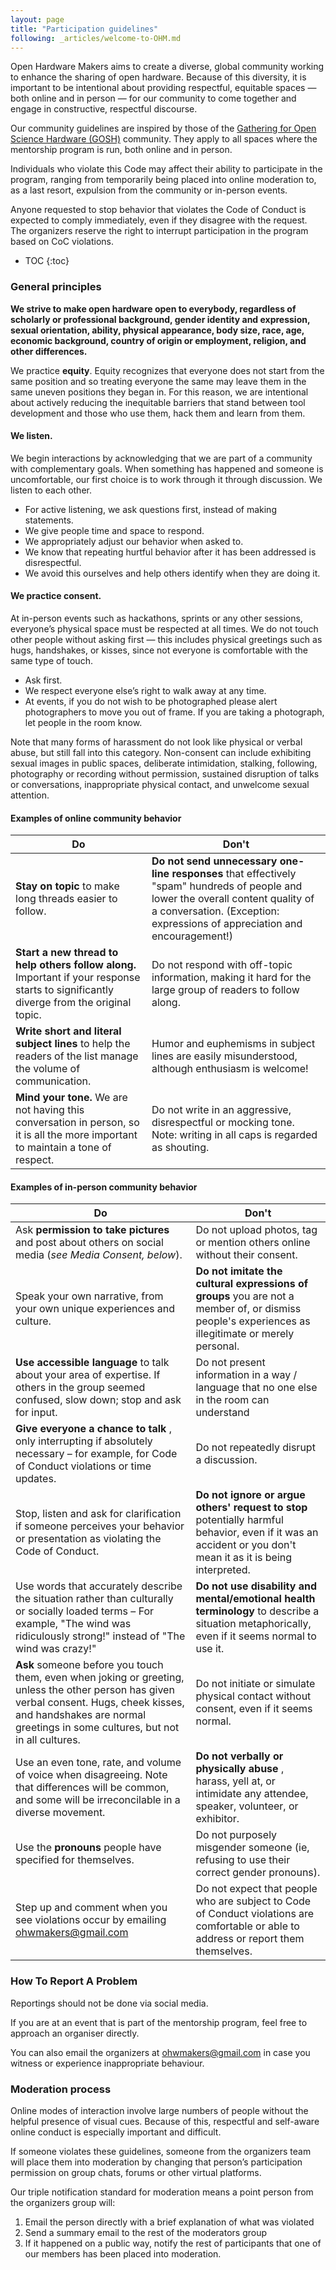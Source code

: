 ```yaml
---
layout: page
title: "Participation guidelines"
following: _articles/welcome-to-OHM.md
---
```


Open Hardware Makers aims to create a diverse, global community working to enhance the sharing of open hardware. Because of this diversity, it is important to be intentional about providing respectful, equitable spaces — both online and in person — for our community to come together and engage in constructive, respectful discourse.

Our community guidelines are inspired by those of the [Gathering for Open Science Hardware (GOSH)](https://openhardware.sciece) community. They apply to all spaces where the mentorship program is run, both online and in person. 

Individuals who violate this Code may affect their ability to participate in the program, ranging from temporarily being placed into online moderation to, as a last resort, expulsion from the community or in-person events.

Anyone requested to stop behavior that violates the Code of Conduct is expected to comply immediately, even if they disagree with the request. The organizers reserve the right to interrupt participation in the program based on CoC violations.

* TOC
{:toc}

### General principles

**We strive to make open hardware open to everybody, regardless of scholarly or professional background, gender identity and expression, sexual orientation, ability, physical appearance, body size, race, age, economic background, country of origin or employment, religion, and other differences.**

We practice **equity**. Equity recognizes that everyone does not start from the same position and so treating everyone the same may leave them in the same uneven positions they began in. For this reason, we are intentional about actively reducing the inequitable barriers that stand between tool development and those who use them, hack them and learn from them.


#### We listen.

We begin interactions by acknowledging that we are part of a community with complementary goals. When something has happened and someone is uncomfortable, our first choice is to work through it through discussion. We listen to each other.



*   For active listening, we ask questions first, instead of making statements.
*   We give people time and space to respond.
*   We appropriately adjust our behavior when asked to.
*   We know that repeating hurtful behavior after it has been addressed is disrespectful.
*   We avoid this ourselves and help others identify when they are doing it.


#### We practice consent.

At in-person events such as hackathons, sprints or any other sessions, everyone’s physical space must be respected at all times. We do not touch other people without asking first — this includes physical greetings such as hugs, handshakes, or kisses, since not everyone is comfortable with the same type of touch.

*   Ask first.
*   We respect everyone else’s right to walk away at any time.
*   At events, if you do not wish to be photographed please alert photographers to move you out of frame. If you are taking a photograph, let people in the room know.

Note that many forms of harassment do not look like physical or verbal abuse, but still fall into this category. Non-consent can include exhibiting sexual images in public spaces, deliberate intimidation, stalking, following, photography or recording without permission, sustained disruption of talks or conversations, inappropriate physical contact, and unwelcome sexual attention.

#### Examples of online community behavior

| **Do** | **Don&#39;t** |
| --- | --- |
| **Stay on topic** to make long threads easier to follow. | **Do not send unnecessary one-line responses** that effectively &quot;spam&quot; hundreds of people and lower the overall content quality of a conversation. (Exception: expressions of appreciation and encouragement!) |
| **Start a new thread to help others follow along.** Important if your response starts to significantly diverge from the original topic. | Do not respond with off-topic information, making it hard for the large group of readers to follow along. |
| **Write short and literal subject lines** to help the readers of the list manage the volume of communication. | Humor and euphemisms in subject lines are easily misunderstood, although enthusiasm is welcome! |
| **Mind your tone.** We are not having this conversation in person, so it is all the more important to maintain a tone of respect. | Do not write in an aggressive, disrespectful or mocking tone. Note: writing in all caps is regarded as shouting. |

#### Examples of in-person community behavior

| **Do** | **Don&#39;t** |
| --- | --- |
| Ask **permission to take pictures** and post about others on social media (_see Media Consent, below_). | Do not upload photos, tag or mention others online without their consent. |
| Speak your own narrative, from your own unique experiences and culture. | **Do not imitate the cultural expressions of groups** you are not a member of, or dismiss people&#39;s experiences as illegitimate or merely personal. |
| **Use accessible language** to talk about your area of expertise. If others in the group seemed confused, slow down; stop and ask for input. | Do not present information in a way / language that no one else in the room can understand |
| **Give everyone a chance to talk** , only interrupting if absolutely necessary – for example, for Code of Conduct violations or time updates. | Do not repeatedly disrupt a discussion. |
| Stop, listen and ask for clarification if someone perceives your behavior or presentation as violating the Code of Conduct. | **Do not ignore or argue others&#39; request to stop** potentially harmful behavior, even if it was an accident or you don&#39;t mean it as it is being interpreted. |
| Use words that accurately describe the situation rather than culturally or socially loaded terms – For example, &quot;The wind was ridiculously strong!&quot; instead of &quot;The wind was crazy!&quot; | **Do not use disability and mental/emotional health terminology** to describe a situation metaphorically, even if it seems normal to use it. |
| **Ask** someone before you touch them, even when joking or greeting, unless the other person has given verbal consent. Hugs, cheek kisses, and handshakes are normal greetings in some cultures, but not in all cultures. | Do not initiate or simulate physical contact without consent, even if it seems normal. |
| Use an even tone, rate, and volume of voice when disagreeing.  Note that differences will be common, and some will be irreconcilable in a diverse movement. | **Do not verbally or physically abuse** , harass, yell at, or intimidate any attendee, speaker, volunteer, or exhibitor. |
| Use the **pronouns** people have specified for themselves. | Do not purposely misgender someone (ie, refusing to use their correct gender pronouns). |
| Step up and comment when you see violations occur by emailing [ohwmakers@gmail.com](mailto:ohwmakers@gmail.com) | Do not expect that people who are subject to Code of Conduct violations are comfortable or able to address or report them themselves. |

### How To Report A Problem

Reportings should not be done via social media.

If you are at an event that is part of the mentorship program, feel free to approach an organiser directly.

You can also email the organizers at [ohwmakers@gmail.com](mailto:ohwmakers@gmail.com) in case you witness or experience inappropriate behaviour.

### Moderation process

Online modes of interaction involve large numbers of people without the helpful presence of visual cues. Because of this, respectful and self-aware online conduct is especially important and difficult.

If someone violates these guidelines, someone from the organizers team will place them into moderation by changing that person’s participation permission on group chats, forums or other virtual platforms.

Our triple notification standard for moderation means a point person from the organizers group will:

1. Email the person directly with a brief explanation of what was violated
2. Send a summary email to the rest of the moderators group
3. If it happened on a public way, notify the rest of participants that one of our members has been placed into moderation.

 
